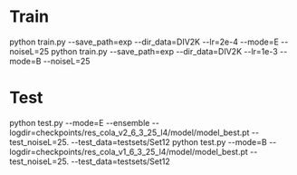 # Train
python train.py --save_path=exp --dir_data=DIV2K --lr=2e-4 --mode=E --noiseL=25
python train.py --save_path=exp --dir_data=DIV2K --lr=1e-3 --mode=B --noiseL=25

# Test
python test.py --mode=E --ensemble --logdir=checkpoints/res_cola_v2_6_3_25_l4/model/model_best.pt --test_noiseL=25. --test_data=testsets/Set12
python test.py --mode=B --logdir=checkpoints/res_cola_v1_6_3_25_l4/model/model_best.pt --test_noiseL=25. --test_data=testsets/Set12
